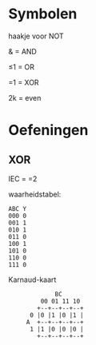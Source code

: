 # Symbolen

haakje voor NOT

& = AND

≤1 = OR

=1 = XOR

2k = even

# Oefeningen

## XOR

IEC = =2

waarheidstabel:

```
ABC Y
000 0
001 1
010 1
011 0
100 1
101 0
110 0
111 0
```

Karnaud-kaart

```
		     BC
	     00 01 11 10
	    +--+--+--+--+
	  0 |0 |1 |0 |1 |
	 A  +--+--+--+--+
	  1 |1 |0 |0 |0 |
	    +--+--+--+--+
```